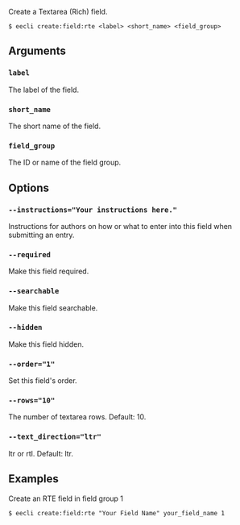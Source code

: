 Create a Textarea (Rich) field.

```
$ eecli create:field:rte <label> <short_name> <field_group>
```

## Arguments

### `label`

The label of the field.

### `short_name`

The short name of the field.

### `field_group`

The ID or name of the field group.

## Options

### `--instructions="Your instructions here."`

Instructions for authors on how or what to enter into this field when submitting an entry.

### `--required`

Make this field required.

### `--searchable`

Make this field searchable.

### `--hidden`

Make this field hidden.

### `--order="1"`

Set this field's order.

### `--rows="10"`

The number of textarea rows. Default: 10.

### `--text_direction="ltr"`

ltr or rtl. Default: ltr.

## Examples

Create an RTE field in field group 1

```
$ eecli create:field:rte "Your Field Name" your_field_name 1
```